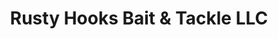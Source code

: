 ---
title: "Rusty Hooks Bait & Tackle LLC"
url: /niles/rusty-hooks-bait-and-tackle-llc/
shop: fishing
---